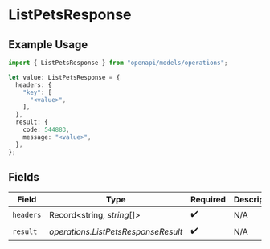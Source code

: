 # ListPetsResponse

## Example Usage

```typescript
import { ListPetsResponse } from "openapi/models/operations";

let value: ListPetsResponse = {
  headers: {
    "key": [
      "<value>",
    ],
  },
  result: {
    code: 544883,
    message: "<value>",
  },
};
```

## Fields

| Field                               | Type                                | Required                            | Description                         |
| ----------------------------------- | ----------------------------------- | ----------------------------------- | ----------------------------------- |
| `headers`                           | Record<string, *string*[]>          | :heavy_check_mark:                  | N/A                                 |
| `result`                            | *operations.ListPetsResponseResult* | :heavy_check_mark:                  | N/A                                 |